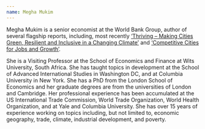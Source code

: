 ```yaml
---
name: Megha Mukim
---
```

Megha Mukim is a senior economist at the World Bank Group, author of several flagship reports, including, most recently [‘Thriving – Making Cities Green, Resilient and Inclusive in a Changing Climate’](https://openknowledge.worldbank.org/entities/publication/7d290fa9-da18-53b6-a1a4-be6f7421d937) and [‘Competitive Cities for Jobs and Growth’](https://www.worldbank.org/en/topic/trade/publication/competitive-cities-a-local-solution-to-a-global-lack-of-growth-and-jobs).

She is a Visiting Professor at the School of Economics and Finance at Wits University, South Africa. She has taught topics in development at the School of Advanced International Studies in Washington DC, and at Columbia University in New York. She has a PhD from the London School of Economics and her graduate degrees are from the universities of London and Cambridge. Her professional experience has been accumulated at the US International Trade Commission, World Trade Organization, World Health Organization, and at Yale and Columbia University. She has over 15 years of experience working on topics including, but not limited to, economic geography, trade, climate, industrial development, and poverty.

